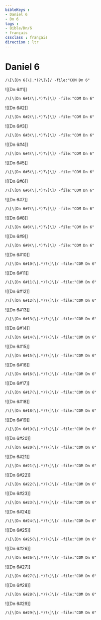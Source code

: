 ```yaml
---
bibleKeys : 
- Daniel 6
- Dn 6
tags : 
- Bible/Dn/6
- français
cssclass : français
direction : ltr
---
```


# Daniel 6

```query
/\[\[Dn 6(\|.*)?\]\]/ -file:"COM Dn 6"
```



![[Dn 6#1]]

```query
/\[\[Dn 6#1(\|.*)?\]\]/ -file:"COM Dn 6"
```

![[Dn 6#2]]

```query
/\[\[Dn 6#2(\|.*)?\]\]/ -file:"COM Dn 6"
```

![[Dn 6#3]]

```query
/\[\[Dn 6#3(\|.*)?\]\]/ -file:"COM Dn 6"
```

![[Dn 6#4]]

```query
/\[\[Dn 6#4(\|.*)?\]\]/ -file:"COM Dn 6"
```

![[Dn 6#5]]

```query
/\[\[Dn 6#5(\|.*)?\]\]/ -file:"COM Dn 6"
```

![[Dn 6#6]]

```query
/\[\[Dn 6#6(\|.*)?\]\]/ -file:"COM Dn 6"
```

![[Dn 6#7]]

```query
/\[\[Dn 6#7(\|.*)?\]\]/ -file:"COM Dn 6"
```

![[Dn 6#8]]

```query
/\[\[Dn 6#8(\|.*)?\]\]/ -file:"COM Dn 6"
```

![[Dn 6#9]]

```query
/\[\[Dn 6#9(\|.*)?\]\]/ -file:"COM Dn 6"
```

![[Dn 6#10]]

```query
/\[\[Dn 6#10(\|.*)?\]\]/ -file:"COM Dn 6"
```

![[Dn 6#11]]

```query
/\[\[Dn 6#11(\|.*)?\]\]/ -file:"COM Dn 6"
```

![[Dn 6#12]]

```query
/\[\[Dn 6#12(\|.*)?\]\]/ -file:"COM Dn 6"
```

![[Dn 6#13]]

```query
/\[\[Dn 6#13(\|.*)?\]\]/ -file:"COM Dn 6"
```

![[Dn 6#14]]

```query
/\[\[Dn 6#14(\|.*)?\]\]/ -file:"COM Dn 6"
```

![[Dn 6#15]]

```query
/\[\[Dn 6#15(\|.*)?\]\]/ -file:"COM Dn 6"
```

![[Dn 6#16]]

```query
/\[\[Dn 6#16(\|.*)?\]\]/ -file:"COM Dn 6"
```

![[Dn 6#17]]

```query
/\[\[Dn 6#17(\|.*)?\]\]/ -file:"COM Dn 6"
```

![[Dn 6#18]]

```query
/\[\[Dn 6#18(\|.*)?\]\]/ -file:"COM Dn 6"
```

![[Dn 6#19]]

```query
/\[\[Dn 6#19(\|.*)?\]\]/ -file:"COM Dn 6"
```

![[Dn 6#20]]

```query
/\[\[Dn 6#20(\|.*)?\]\]/ -file:"COM Dn 6"
```

![[Dn 6#21]]

```query
/\[\[Dn 6#21(\|.*)?\]\]/ -file:"COM Dn 6"
```

![[Dn 6#22]]

```query
/\[\[Dn 6#22(\|.*)?\]\]/ -file:"COM Dn 6"
```

![[Dn 6#23]]

```query
/\[\[Dn 6#23(\|.*)?\]\]/ -file:"COM Dn 6"
```

![[Dn 6#24]]

```query
/\[\[Dn 6#24(\|.*)?\]\]/ -file:"COM Dn 6"
```

![[Dn 6#25]]

```query
/\[\[Dn 6#25(\|.*)?\]\]/ -file:"COM Dn 6"
```

![[Dn 6#26]]

```query
/\[\[Dn 6#26(\|.*)?\]\]/ -file:"COM Dn 6"
```

![[Dn 6#27]]

```query
/\[\[Dn 6#27(\|.*)?\]\]/ -file:"COM Dn 6"
```

![[Dn 6#28]]

```query
/\[\[Dn 6#28(\|.*)?\]\]/ -file:"COM Dn 6"
```

![[Dn 6#29]]

```query
/\[\[Dn 6#29(\|.*)?\]\]/ -file:"COM Dn 6"
```

